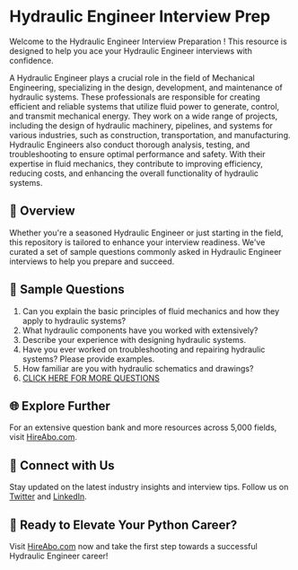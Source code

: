 # Hydraulic Engineer Interview Prep

Welcome to the Hydraulic Engineer Interview Preparation ! This resource is designed to help you ace your Hydraulic Engineer interviews with confidence.

A Hydraulic Engineer plays a crucial role in the field of Mechanical Engineering, specializing in the design, development, and maintenance of hydraulic systems. These professionals are responsible for creating efficient and reliable systems that utilize fluid power to generate, control, and transmit mechanical energy. They work on a wide range of projects, including the design of hydraulic machinery, pipelines, and systems for various industries, such as construction, transportation, and manufacturing. Hydraulic Engineers also conduct thorough analysis, testing, and troubleshooting to ensure optimal performance and safety. With their expertise in fluid mechanics, they contribute to improving efficiency, reducing costs, and enhancing the overall functionality of hydraulic systems.

## 🚀 Overview

Whether you're a seasoned Hydraulic Engineer or just starting in the field, this repository is tailored to enhance your interview readiness. We've curated a set of sample questions commonly asked in Hydraulic Engineer interviews to help you prepare and succeed.

## 📝 Sample Questions

1. Can you explain the basic principles of fluid mechanics and how they apply to hydraulic systems?
2. What hydraulic components have you worked with extensively?
3. Describe your experience with designing hydraulic systems.
4. Have you ever worked on troubleshooting and repairing hydraulic systems? Please provide examples.
5. How familiar are you with hydraulic schematics and drawings?
6. [CLICK HERE FOR MORE QUESTIONS](https://hireabo.com/job/3_1_43/Hydraulic%20Engineer)

## 🌐 Explore Further

For an extensive question bank and more resources across 5,000 fields, visit [HireAbo.com](https://www.hireabo.com).

## 📱 Connect with Us

Stay updated on the latest industry insights and interview tips. Follow us on [Twitter](https://twitter.com/hireabo) and [LinkedIn](https://www.linkedin.com/in/hire-abo-3609972a8/).

## 🚀 Ready to Elevate Your Python Career?

Visit [HireAbo.com](https://www.hireabo.com) now and take the first step towards a successful Hydraulic Engineer career!